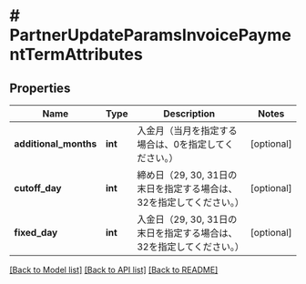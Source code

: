 # # PartnerUpdateParamsInvoicePaymentTermAttributes

## Properties

Name | Type | Description | Notes
------------ | ------------- | ------------- | -------------
**additional_months** | **int** | 入金月（当月を指定する場合は、0を指定してください。） | [optional]
**cutoff_day** | **int** | 締め日（29, 30, 31日の末日を指定する場合は、32を指定してください。） | [optional]
**fixed_day** | **int** | 入金日（29, 30, 31日の末日を指定する場合は、32を指定してください。） | [optional]

[[Back to Model list]](../../README.md#models) [[Back to API list]](../../README.md#endpoints) [[Back to README]](../../README.md)
